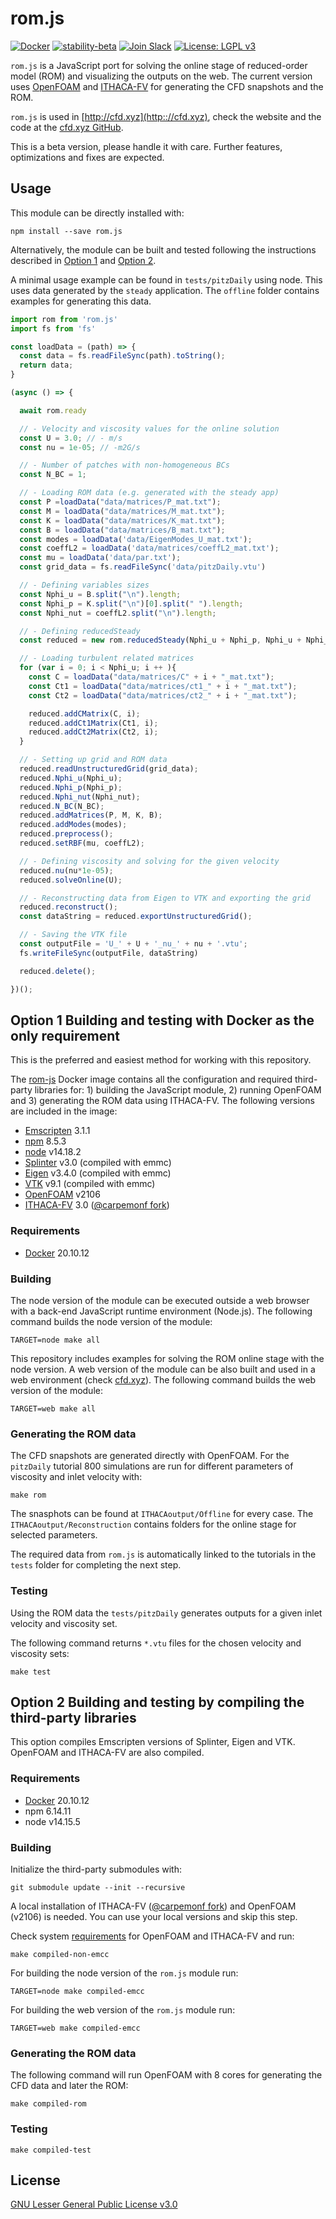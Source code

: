 # rom.js

[![Docker](https://badgen.net/badge/icon/docker?icon=docker&label)](https://github.com/orgs/simzero-oss/packages/container/package/rom-js)
[![stability-beta](https://img.shields.io/badge/stability-beta-33bbff.svg)]()
[![Join Slack](https://img.shields.io/badge/Join%20us%20on-Slack-e01563.svg)](https://join.slack.com/t/cfd-xyz/shared_invite/zt-12uquswo6-FFVy95vRjfMF~~t8j~UBHA)
[![License: LGPL v3](https://img.shields.io/badge/License-LGPL_v3-blue.svg)](https://github.com/carpemonf/rom-js/blob/main/LICENSE)

`rom.js` is a JavaScript port for solving the online stage of reduced-order model (ROM) and visualizing the outputs on the web. The current version uses [OpenFOAM](https://www.openfoam.com) and [ITHACA-FV](https://github.com/mathLab/ITHACA-FV) for generating the CFD snapshots and the ROM.


`rom.js` is used in [http://cfd.xyz](http:://cfd.xyz), check the website and the code at the [cfd.xyz GitHub](https://github.com/carpemonf/cfd-xyz).


This is a beta version, please handle it with care. Further features, optimizations and fixes are expected.

## Usage

This module can be directly installed with:

```console
npm install --save rom.js
```

Alternatively, the module can be built and tested following the instructions described in [Option 1](#option-1-building-and-testing-with-docker-as-the-only-requirement) and [Option 2](#option-2-building-and-testing-by-compiling-the-third-party-libraries).

A minimal usage example can be found in `tests/pitzDaily` using node. This uses data generated by the `steady` application. The `offline` folder contains examples for generating this data.

```javascript
import rom from 'rom.js'
import fs from 'fs'

const loadData = (path) => {
  const data = fs.readFileSync(path).toString();
  return data;
}

(async () => {

  await rom.ready

  // - Velocity and viscosity values for the online solution
  const U = 3.0; // - m/s
  const nu = 1e-05; // -m2G/s

  // - Number of patches with non-homogeneous BCs
  const N_BC = 1;

  // - Loading ROM data (e.g. generated with the steady app)
  const P =loadData("data/matrices/P_mat.txt");
  const M = loadData("data/matrices/M_mat.txt");
  const K = loadData("data/matrices/K_mat.txt");
  const B = loadData("data/matrices/B_mat.txt");
  const modes = loadData('data/EigenModes_U_mat.txt');
  const coeffL2 = loadData('data/matrices/coeffL2_mat.txt');
  const mu = loadData('data/par.txt');
  const grid_data = fs.readFileSync('data/pitzDaily.vtu')

  // - Defining variables sizes
  const Nphi_u = B.split("\n").length;
  const Nphi_p = K.split("\n")[0].split(" ").length;
  const Nphi_nut = coeffL2.split("\n").length;

  // - Defining reducedSteady
  const reduced = new rom.reducedSteady(Nphi_u + Nphi_p, Nphi_u + Nphi_p);

  // - Loading turbulent related matrices
  for (var i = 0; i < Nphi_u; i ++ ){
    const C = loadData("data/matrices/C" + i + "_mat.txt");
    const Ct1 = loadData("data/matrices/ct1_" + i + "_mat.txt");
    const Ct2 = loadData("data/matrices/ct2_" + i + "_mat.txt");

    reduced.addCMatrix(C, i);
    reduced.addCt1Matrix(Ct1, i);
    reduced.addCt2Matrix(Ct2, i);
  }

  // - Setting up grid and ROM data
  reduced.readUnstructuredGrid(grid_data);
  reduced.Nphi_u(Nphi_u);
  reduced.Nphi_p(Nphi_p);
  reduced.Nphi_nut(Nphi_nut);
  reduced.N_BC(N_BC);
  reduced.addMatrices(P, M, K, B);
  reduced.addModes(modes);
  reduced.preprocess();
  reduced.setRBF(mu, coeffL2);

  // - Defining viscosity and solving for the given velocity
  reduced.nu(nu*1e-05);
  reduced.solveOnline(U);

  // - Reconstructing data from Eigen to VTK and exporting the grid
  reduced.reconstruct();
  const dataString = reduced.exportUnstructuredGrid();

  // - Saving the VTK file
  const outputFile = 'U_' + U + '_nu_' + nu + '.vtu';
  fs.writeFileSync(outputFile, dataString)

  reduced.delete();

})();
```

## Option 1 Building and testing with Docker as the only requirement 

This is the preferred and easiest method for working with this repository.

The [rom-js](https://github.com/orgs/simzero-oss/packages/container/package/rom-js) Docker image contains all the configuration and required third-party libraries for: 1) building the JavaScript module, 2) running OpenFOAM and 3) generating the ROM data using ITHACA-FV. The following versions are included in the image:

* [Emscripten](https://github.com/emscripten-core/emscripten) 3.1.1
* [npm](https://github.com/npm/cli) 8.5.3
* [node](https://github.com/nodejs/node) v14.18.2
* [Splinter](https://github.com/bgrimstad/splinter) v3.0 (compiled with emmc)
* [Eigen](https://gitlab.com/libeigen/eigen) v3.4.0 (compiled with emmc)
* [VTK](https://gitlab.kitware.com/vtk/vtk) v9.1 (compiled with emmc)
* [OpenFOAM](https://develop.openfoam.com/Development/openfoam) v2106
* [ITHACA-FV](https://github.com/mathLab/ITHACA-FV) 3.0 ([@carpemonf fork](https://github.com/carpemonf/ITHACA-FV))

### Requirements

* [Docker](https://www.docker.com/get-started) 20.10.12

### Building

The node version of the module can be executed outside a web browser with a back-end JavaScript runtime environment (Node.js). The following command builds the node version of the module:

```console
TARGET=node make all
```

This repository includes examples for solving the ROM online stage with the node version. A web version of the module can be also built and used in a web environment (check [cfd.xyz](http://cfd.xyz)). The following command builds the web version of the module:

```console
TARGET=web make all
```

### Generating the ROM data

The CFD snapshots are generated directly with OpenFOAM. For the `pitzDaily` tutorial 800 simulations are run for different parameters of viscosity and inlet velocity with:


```console
make rom
```

The snasphots can be found at `ITHACAoutput/Offline` for every case. The `ITHACAoutput/Reconstruction` contains folders for the online stage for selected parameters.

The required data from `rom.js` is automatically linked to the tutorials in the `tests` folder for completing the next step.

### Testing

Using the ROM data the `tests/pitzDaily` generates outputs for a given inlet velocity and viscosity set.

The following command returns  `*.vtu` files for the chosen velocity and viscosity sets:

```console
make test
```

## Option 2 Building and testing by compiling the third-party libraries

This option compiles Emscripten versions of Splinter, Eigen and VTK. OpenFOAM and ITHACA-FV are also compiled.

### Requirements

* [Docker](https://www.docker.com/get-started) 20.10.12
* npm 6.14.11
* node v14.15.5

### Building

Initialize the third-party submodules with:

```console
git submodule update --init --recursive
```

A local installation of ITHACA-FV ([@carpemonf fork](https://github.com/carpemonf/ITHACA-FV)) and OpenFOAM (v2106) is needed. You can use your local versions and skip this step.

Check system [requirements](https://www.openfoam.com/documentation/system-requirements) for OpenFOAM and ITHACA-FV and run:


```console
make compiled-non-emcc
```

For building the node version of the `rom.js` module run:

```console
TARGET=node make compiled-emcc
```

For building the web version of the `rom.js` module run:

```console
TARGET=web make compiled-emcc
```

### Generating the ROM data


The following command will run OpenFOAM with 8 cores for generating the CFD data and later the ROM:

```console
make compiled-rom
```

### Testing

```console
make compiled-test
```

## License

[GNU Lesser General Public License v3.0](https://github.com/carpemonf/rom-js/blob/main/LICENSE)
